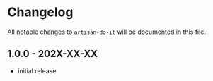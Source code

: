 # Changelog

All notable changes to `artisan-do-it` will be documented in this file.

## 1.0.0 - 202X-XX-XX

- initial release
